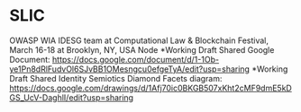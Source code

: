 # SLIC
OWASP WIA IDESG team at Computational Law &amp; Blockchain Festival, March 16-18 at Brooklyn, NY, USA Node
*Working Draft Shared Google Document: https://docs.google.com/document/d/1-1Ob-ye1Pn8dRlFudvOl6SJvBB1OMesngcu0efgeTyA/edit?usp=sharing
*Working Draft Shared Identity Semiotics Diamond Facets diagram: https://docs.google.com/drawings/d/1Afj70ic0BKGB507xKht2cMF9dmE5kDGS_UcV-DaghlI/edit?usp=sharing
